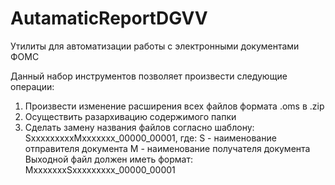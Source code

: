 # AutamaticReportDGVV
Утилиты для автоматизации работы с электронными документами ФОМС


Данный набор инструментов позволяет произвести следующие операции:
1) Произвести изменение расширения всех файлов формата .oms в .zip
2) Осуществить разархивацию содержимого папки
3) Сделать замену названия файлов согласно шаблону:
SxxxxxxxxxMxxxxxxx_00000_00001, где:
S - наименование отправителя документа
M - наименование получателя документа
Выходной файл должен иметь формат:
MxxxxxxxSxxxxxxxxx_00000_00001
